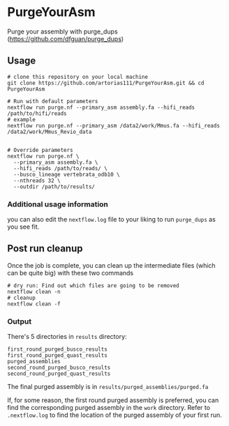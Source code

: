 # PurgeYourAsm

Purge your assembly with purge_dups (https://github.com/dfguan/purge_dups)

## Usage 
```shell
# clone this repository on your local machine
git clone https://github.com/artorias111/PurgeYourAsm.git && cd PurgeYourAsm

# Run with default parameters
nextflow run purge.nf --primary_asm assembly.fa --hifi_reads /path/to/hifi/reads
# example
nextflow run purge.nf --primary_asm /data2/work/Mmus.fa --hifi_reads /data2/work/Mmus_Revio_data


# Override parameters
nextflow run purge.nf \
  --primary_asm assembly.fa \
  --hifi_reads /path/to/reads/ \
  --busco_lineage vertebrata_odb10 \
  --nthreads 32 \
  --outdir /path/to/results/
```


### Additional usage information
you can also edit the `nextflow.log` file to your liking to run `purge_dups` as you see fit. 

## Post run cleanup
Once the job is complete, you can clean up the intermediate files (which can be quite big) with these two commands
```shell
# dry run: Find out which files are going to be removed
nextflow clean -n
# cleanup
nextflow clean -f
```

### Output
There's 5 directories in `results` directory:
```shell
first_round_purged_busco_results
first_round_purged_quast_results
purged_assemblies
second_round_purged_busco_results
second_round_purged_quast_results
```
The final purged assembly is in `results/purged_assemblies/purged.fa` 

If, for some reason, the first round purged assembly is preferred, you can find the corresponding purged assembly in the `work` directory. Refer to `.nextflow.log` to find the location of the purged assembly of your first run. 
